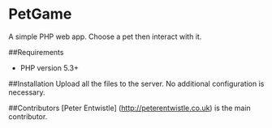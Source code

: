 PetGame
========

A simple PHP web app. Choose a pet then interact with it.

##Requirements 
- PHP version 5.3+

##Installation
Upload all the files to the server. 
No additional configuration is necessary.

##Contributors
[Peter Entwistle] (http://peterentwistle.co.uk) is the main contributor.
